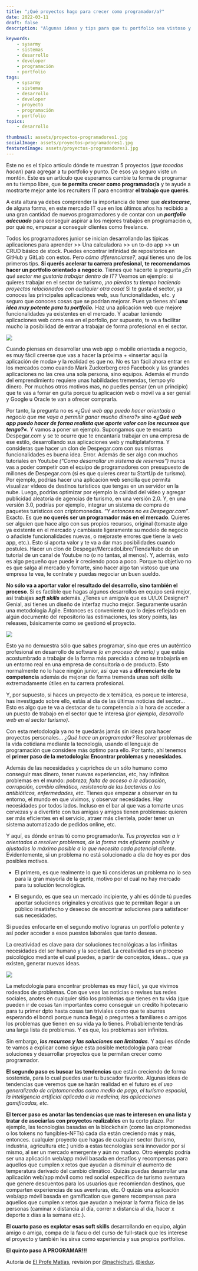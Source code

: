 ```yaml
---
title: "¿Qué proyectos hago para crecer como programador/a?"
date: 2022-03-11
draft: false
description: "Algunas ideas y tips para que tu portfolio sea vistoso y consigas el trabajo que querés."

keywords:
    - sysarmy
    - sistemas
    - desarrollo
    - developer
    - programación
    - portfolio
tags:
    - sysarmy
    - sistemas
    - desarrollo
    - developer
    - proyecto
    - programación
    - portfolio
topics:
    - desarrollo

thumbnail: assets/proyectos-programadores1.jpg
socialImage: assets/proyectos-programadores1.jpg
featuredImage: assets/proyectos-programadores1.jpg
---
```

Este no es el típico artículo dónde te muestran 5 proyectos (*que tooodos hacen*)  para agregar a tu portfolio y punto. De esos ya seguro viste un montón. Este es un artículo que esperamos cambie tu forma de programar en tu tiempo libre, que **te permita crecer como programador/a** y te ayude a mostrarte mejor ante los recruiters IT para encontrar **el trabajo que querés**.

A esta altura ya debes comprender la importancia de tener que ***destacarse***, de alguna forma, en este mercado IT que en los últimos años ha recibido a una gran cantidad de nuevos programadores y de contar con un ***portfolio adecuado*** para conseguir aspirar a los mejores trabajos en programación o, por qué no, empezar a conseguir clientes como freelance. 

Todos los programadores junior se inician desarrollando las típicas aplicaciones para aprender >> Una calculadora >> un to-do app >> un CRUD básico de stock. Puedes encontrar infinidad de repositorios en GitHub y GitLab con estos. 
Pero *cómo diferenciarse?*, aquí tienes uno de los primeros tips. **Si querés acelerar tu carrera profesional, te recomendamos hacer un portfolio orientado a negocio**.
Tienes que hacerte la pregunta *¿En qué sector me gustaría trabajar dentro de IT?* Veamos un ejemplo: si quieres trabajar en el sector de turismo, *¡no pierdas tu tiempo haciendo proyectos relacionados con cualquier otra cosa!* Si te gusta el sector, ya conoces las principales aplicaciones web, sus funcionalidades, etc. y seguro que conoces cosas que se podrían mejorar. Pues ya tienes ahí ***una idea muy potente para tu portfolio.*** Haz una aplicación web que mejore funcionalidades ya existentes en el mercado. Y acabar teniendo aplicaciones web como esa en el porfolio, por supuesto, te va a facilitar mucho la posibilidad de entrar a trabajar de forma profesional en el sector.

![](assets/proyectos-programadores2.jpg)

Cuando piensas en desarrollar una web app o mobile orientada a negocio, es muy fácil creerse que vas a hacer la próxima + «insertar aquí la aplicación de moda» y la realidad es que no. No es tan fácil ahora entrar en los mercados como cuando Mark Zuckerberg creó Facebook y las grandes aplicaciones no las crea una sola persona, sino equipos. Además el mundo del emprendimiento requiere unas habilidades tremendas, tiempo y/o dinero. Por muchos otros motivos mas, no puedes pensar (en un principio) que te vas a forrar en guita porque tu aplicación web o móvil va a ser genial y Google u Oracle te van a ofrecer comprarla.

Por tanto, la pregunta no es *«¿Qué web app puedo hacer orientada a negocio que me vaya a permitir ganar mucho dinero?»* sino ***«¿Qué web app puedo hacer de forma realista que aporte valor con los recursos que tengo?«***. Y vamos a poner un ejemplo. Supongamos que te encanta Despegar.com y se te ocurre que te encantaría trabajar en una empresa de ese estilo, desarrollando sus aplicaciones web y multiplataforma. Y consideras que hacer un clon de Despegar.com con sus mismas funcionalidades es buena idea. Error. Además de ser algo con muchos tutoriales en Youtube *(“Como desarrollar un sistema de reservas”)* nunca vas a poder competir con el equipo de programadores con presupuesto de millones de Despegar.com (si es que quieres crear tu StartUp de turismo). Por ejemplo, podrías hacer una aplicación web sencilla que permita visualizar vídeos de destinos turísticos que tengas en un servidor en la nube. Luego, podrías optimizar por ejemplo la calidad del vídeo y agregar publicidad aleatoria de agencias de turismo, en una versión 2.0. Y, en una versión 3.0, podrías por ejemplo, integrar un sistema de compra de paquetes turísticos con criptomonedas. *“Y entonces no es Despegar.com”*. Exacto. Es que **no querés ser un programador más en el mercado**. Quieres ser alguien que hace algo con sus propios recursos, original (tomaste algo ya existente en el mercado y cambiaste ligeramente su modelo de negocio o añadiste funcionalidades nuevas, o mejoraste errores que tiene la web app, etc.). Esto sí aporta valor y te va a dar mas posibilidades cuando postules. Hacer un clon de Despegar/MercadoLibre/TiendaNube de un tutorial de un canal de Youtube no (o no tantas, al menos). Y, además, esto es algo pequeño que puede ir creciendo poco a poco. Porque tu objetivo no es que salga al mercado y forrarte, sino hacer algo tan vistoso que una empresa te vea, te contrate y puedas negociar un buen sueldo.

**No sólo va a aportar valor el resultado del desarrollo, sino también el proceso**. Si es factible que hagas algunos desarrollos en equipo será mejor, así trabajas ***soft skills*** además. ¿Tenes un amigo/a que es UI/UX Designer? Genial, así tienes un diseño de interfaz mucho mejor. Seguramente usarán una metodología Agile. Entonces es conveniente que lo dejes reflejado en algún documento del repositorio las estimaciones, los story points, las releases, básicamente como se gestionó el proyecto.

![](assets/proyectos-programadores3.png)

Esto ya no demuestra sólo que sabes programar, sino que eres un auténtico profesional en desarrollo de software *(o en proceso de serlo)* y que estás acostumbrado a trabajar de la forma más parecida a cómo se trabajaría en un entorno real en una empresa de consultoría o de producto. Esto normalmente no lo hace ningún junior, así que vas a **diferenciarte de tu competencia** además de mejorar de forma tremenda unas soft skills extremadamente útiles en tu carrera profesional.

Y, por supuesto, si haces un proyecto de x temática, es porque te interesa, has investigado sobre ello, estás al día de las últimas noticias del sector… Esto es algo que te va a destacar de tu competencia a la hora de acceder a un puesto de trabajo en el sector que te interesa *(por ejemplo, desarrollo web en el sector turismo)*.

Con esta metodología ya no te quedarás jamás sin ideas para hacer proyectos personales…
*¿Qué hace un programador?* Resolver problemas de la vida cotidiana mediante la tecnología, usando el lenguaje de programación que considere más óptimo para ello. Por tanto, ahí tenemos el **primer paso de la metodología: Encontrar problemas y necesidades**. 

Además de las necesidades y caprichos de un sólo humano como conseguir mas dinero, tener nuevas experiencias, etc, hay infinitos problemas en el mundo: *pobreza, falta de acceso a la educación, corrupción, cambio climático, resistencia de las bacterias a los antibióticos, enfermedades, etc*. 
Tienes que empezar a observar en tu entorno, el mundo en que vivimos, y observar necesidades. Hay necesidades por todos lados. Incluso en el bar al que vas a tomarte unas cervezas y a divertirte con tus amigas y amigos tienen problemas: quieren ser más eficientes en el servicio, atraer más clientela, poder tener un sistema automatizado de pedidos online, etc.

Y aquí, es dónde entras tú como programador/a. *Tus proyectos van a ir orientados a resolver problemas, de la forma más eficiente posible y ajustados lo máximo posible a lo que necesita cada potencial cliente*. Evidentemente, si un problema no está solucionado a día de hoy es por dos posibles motivos.

 * El primero, es que realmente lo que tú consideras un problema no lo sea para la gran mayoría de la gente, motivo por el cual no hay mercado para tu solución tecnológica. 

 * El segundo, es que sea un mercado incipiente, y ahí es dónde tú puedes aportar soluciones originales y creativas que te permitan llegar a un público insatisfecho y deseoso de encontrar soluciones para satisfacer sus necesidades. 

Si puedes enfocarte en el segundo motivo lograras un portfolio potente y así poder acceder a esos puestos laborales que tanto deseas.

La creatividad es clave para dar soluciones tecnológicas a las infinitas necesidades del ser humano y la sociedad. La creatividad es un proceso psicológico mediante el cual puedes, a partir de conceptos, ideas… que ya existen, generar nuevas ideas. 

![](assets/proyectos-programadores4.png)

La metodología para encontrar problemas es muy fácil, ya que vivimos rodeados de problemas. Con que veas las noticias o revises tus redes sociales, anotes en cualquier sitio los problemas que tienes en tu vida (que pueden ir de cosas tan importantes como conseguir un crédito hipotecario para tu primer dpto hasta cosas tan triviales como que te aburres esperando el bondi porque nunca llega) o preguntes a familiares o amigos los problemas que tienen en su vida ya lo tienes. Probablemente tendrás una larga lista de problemas. Y es que, los problemas son infinitos.

Sin embargo, ***los recursos y las soluciones son limitadas***. Y aquí es dónde te vamos a explicar como sigue esta posible metodología para crear soluciones y desarrollar proyectos que te permitan crecer como programador.

**El segundo paso es buscar las tendencias** que están creciendo de forma sostenida, para lo cual puedes usar tu buscador favorito. Algunas ideas de tendencias que veremos que se harán realidad en el futuro es *el uso generalizado de criptomonedas como medio de pago, el turismo espacial, la inteligencia artificial aplicada a la medicina, las aplicaciones gamificadas, etc*.

**El tercer paso es anotar las tendencias que mas te interesen en una lista y tratar de asociarlas con proyectos realizables** en tu corto plazo. Por ejemplo, las tecnologías basadas en la blockchain (como las criptomonedas o los tokens no fungibles-NFTs) cada día están creciendo más y más, entonces. cualquier proyecto que hagas de cualquier sector (turismo, industria, agricultura etc.) unido a estas tecnologías será innovador por sí mismo, al ser un mercado emergente y aún no maduro. Otro ejemplo podría ser una aplicación web/app móvil basada en desafíos y recompensas para aquellos que cumplen x retos que ayudan a disminuir el aumento de temperatura derivado del cambio climático. Quizás puedas desarrollar una aplicación web/app móvil como red social especifica de turismo aventura que genere descuentos para los usuarios que recomiendan destinos, que comparten experiencias de sus aventuras, etc. O quizás una aplicación web/app móvil basada en gamification que genere recompensas para aquellos que cumplen x retos que ayudan a mejorar la forma física de las personas (caminar x distancia al día, correr x distancia al día, hacer x deporte x días a la semana etc.).

**El cuarto paso es explotar esas soft skills** desarrollando en equipo, algún amigo o amiga, compa de la facu o del curso de full-stack que les interese el proyecto y también les sirva como experiencia y sus propios portfolios.

**El quinto paso A PROGRAMAR!!!**

Autoría de [El Profe Matías](https://twitter.com/profmatiasg), revisión por [@nachichuri](https://twitter.com/nachichuri), [@jedux](https://twitter.com/jedux).
